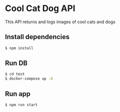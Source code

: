# Cool Cat Dog API

This API returns and logs images of cool cats and dogs

## Install dependencies

```bash
$ npm install 
```

## Run DB

```bash
$ cd test
$ docker-compose up -d
```

## Run app

```bash
$ npm run start 
```
